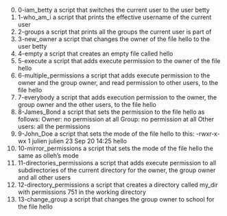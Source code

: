 0) 0-iam_betty a script that switches the current user to the user betty
1) 1-who_am_i  a script that prints the effective username of the current user
2) 2-groups a script that prints all the groups the current user is part of
3) 3-new_owner a script that changes the owner of the file hello to the user betty
4) 4-empty a script that creates an empty file called hello
5) 5-execute a script that adds execute permission to the owner of the file hello
6) 6-multiple_permissions a script that adds execute permission to the owner and the group owner, and read permission to other users, to the file hello
7) 7-everybody a script that adds execution permission to the owner, the group owner and the other users, to the file hello
8) 8-James_Bond a script that sets the permission to the file hello as follows:
Owner: no permission at all
Group: no permission at all
Other users: all the permissions
9) 9-John_Doe a script that sets the mode of the file hello to this:
-rwxr-x-wx 1 julien julien 23 Sep 20 14:25 hello
10) 10-mirror_permissions a script that sets the mode of the file hello the same as olleh’s mode
11) 11-directories_permissions  a script that adds execute permission to all subdirectories of the current directory for the owner, the group owner and all other users
12) 12-directory_permissions a script that creates a directory called my_dir with permissions 751 in the working directory
13) 13-change_group a script that changes the group owner to school for the file hello

